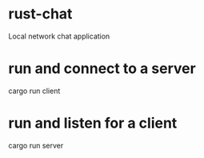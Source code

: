 # rust-chat
Local network chat application

# run and connect to a server
 cargo run client
 
 # run and listen for a client
 cargo run server
